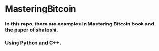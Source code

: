 # MasteringBitcoin

### In this repo, there are examples in Mastering Bitcoin book and the paper of shatoshi.
### Using Python and C++.


